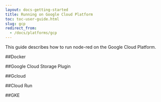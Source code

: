 ```yaml
---
layout: docs-getting-started
title: Running on Google Cloud Platform
toc: toc-user-guide.html
slug: gcp
redirect_from:
  - /docs/platforms/gcp
---
```


This guide describes how to run node-red on the Google Cloud Platform.

##Docker


##Google Cloud Storage Plugin



##Gcloud



##Cloud Run



##GKE

